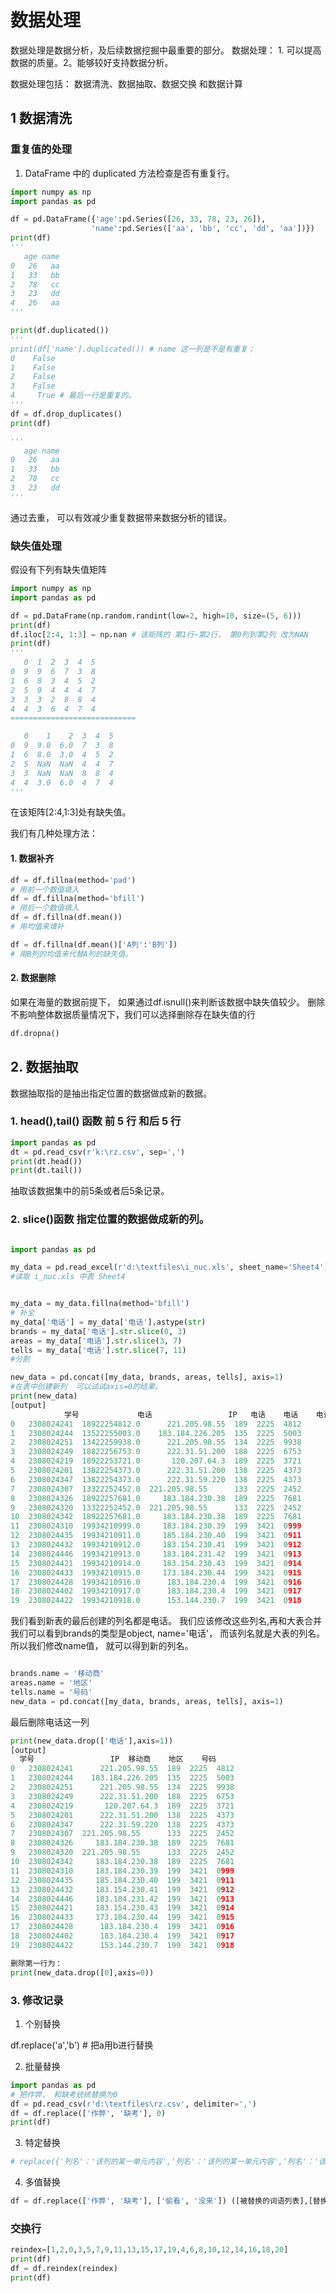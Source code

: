 # 数据处理

数据处理是数据分析，及后续数据挖掘中最重要的部分。
数据处理： 1. 可以提高数据的质量。2。能够较好支持数据分析。 

数据处理包括：
数据清洗、数据抽取、数据交换 和数据计算

## 1 数据清洗 
### 重复值的处理

1) DataFrame 中的 duplicated 方法检查是否有重复行。

```python
import numpy as np
import pandas as pd

df = pd.DataFrame({'age':pd.Series([26, 33, 78, 23, 26]),
                  'name':pd.Series(['aa', 'bb', 'cc', 'dd', 'aa'])})
print(df)
'''
   age name
0   26   aa
1   33   bb
2   78   cc
3   23   dd
4   26   aa
'''

print(df.duplicated())
'''
print(df['name'].duplicated()) # name 这一列是不是有重复；
0    False
1    False
2    False
3    False
4     True # 最后一行是重复的。
'''
df = df.drop_duplicates()
print(df)

'''
   age name
0   26   aa
1   33   bb
2   78   cc
3   23   dd
'''
```
通过去重， 可以有效减少重复数据带来数据分析的错误。

### 缺失值处理
假设有下列有缺失值矩阵

```Python
import numpy as np
import pandas as pd

df = pd.DataFrame(np.random.randint(low=2, high=10, size=(5, 6)))
print(df)
df.iloc[2:4, 1:3] = np.nan # 该矩阵的 第1行~第2行， 第0列到第2列 改为NAN
print(df)
'''
   0  1  2  3  4  5
0  9  9  6  7  3  8
1  6  8  3  4  5  2
2  5  9  4  4  4  7
3  3  3  2  8  8  4
4  4  3  6  4  7  4
============================

   0    1    2  3  4  5
0  9  9.0  6.0  7  3  8
1  6  8.0  3.0  4  5  2
2  5  NaN  NaN  4  4  7
3  3  NaN  NaN  8  8  4
4  4  3.0  6.0  4  7  4
'''
```
在该矩阵[2:4,1:3]处有缺失值。 

我们有几种处理方法：
#### 1. 数据补齐
```Python
df = df.fillna(method='pad')
# 用前一个数值填入
df = df.fillna(method='bfill')
# 用后一个数值填入
df = df.fillna(df.mean())
# 用均值来填补

df = df.fillna(df.mean()['A列':'B列'])
# 用B列的均值来代替A列的缺失值。
```

#### 2. 数据删除
如果在海量的数据前提下， 如果通过df.isnull()来判断该数据中缺失值较少。 删除
不影响整体数据质量情况下，我们可以选择删除存在缺失值的行

```Python
df.dropna()
```

## 2. 数据抽取

数据抽取指的是抽出指定位置的数据做成新的数据。 

### 1. head(),tail() 函数  前 5 行 和后 5 行

```Python
import pandas as pd
dt = pd.read_csv(r'k:\rz.csv', sep=',')
print(dt.head())
print(dt.tail())
```
抽取该数据集中的前5条或者后5条记录。

### 2. slice()函数 指定位置的数据做成新的列。




```Python

import pandas as pd

my_data = pd.read_excel(r'd:\textfiles\i_nuc.xls', sheet_name='Sheet4')
#读取 i_nuc.xls 中表 Sheet4


my_data = my_data.fillna(method='bfill')
# 补全
my_data['电话'] = my_data['电话'].astype(str)
brands = my_data['电话'].str.slice(0, 3)
areas = my_data['电话'].str.slice(3, 7)
tells = my_data['电话'].str.slice(7, 11)
#分割

new_data = pd.concat([my_data, brands, areas, tells], axis=1)
#在表中创建新列  可以试试axis=0的结果。
print(new_data)
[output]
            学号             电话                 IP   电话    电话    电话
0   2308024241  18922254812.0      221.205.98.55  189  2225  4812
1   2308024244  13522255003.0    183.184.226.205  135  2225  5003
2   2308024251  13422259938.0      221.205.98.55  134  2225  9938
3   2308024249  18822256753.0      222.31.51.200  188  2225  6753
4   2308024219  18922253721.0       120.207.64.3  189  2225  3721
5   2308024201  13822254373.0      222.31.51.200  138  2225  4373
6   2308024347  13822254373.0      222.31.59.220  138  2225  4373
7   2308024307  13322252452.0  221.205.98.55      133  2225  2452
8   2308024326  18922257681.0     183.184.230.38  189  2225  7681
9   2308024320  13322252452.0  221.205.98.55      133  2225  2452
10  2308024342  18922257681.0     183.184.230.38  189  2225  7681
11  2308024310  19934210999.0     183.184.230.39  199  3421  0999
12  2308024435  19934210911.0     185.184.230.40  199  3421  0911
13  2308024432  19934210912.0     183.154.230.41  199  3421  0912
14  2308024446  19934210913.0     183.184.231.42  199  3421  0913
15  2308024421  19934210914.0     183.154.230.43  199  3421  0914
16  2308024433  19934210915.0     173.184.230.44  199  3421  0915
17  2308024428  19934210916.0      183.184.230.4  199  3421  0916
18  2308024402  19934210917.0      183.184.230.4  199  3421  0917
19  2308024422  19934210918.0      153.144.230.7  199  3421  0918
```
我们看到新表的最后创建的列名都是电话。 
我们应该修改这些列名,再和大表合并
我们可以看到brands的类型是object, name='电话'， 而该列名就是大表的列名。 所以我们修改name值，
就可以得到新的列名。

```Python

brands.name = '移动商'
areas.name = '地区'
tells.name = '号码'
new_data = pd.concat([my_data, brands, areas, tells], axis=1)
```

最后删除电话这一列

```Python
print(new_data.drop(['电话'],axis=1))
[output]
  学号                 IP  移动商    地区    号码
0   2308024241      221.205.98.55  189  2225  4812
1   2308024244    183.184.226.205  135  2225  5003
2   2308024251      221.205.98.55  134  2225  9938
3   2308024249      222.31.51.200  188  2225  6753
4   2308024219       120.207.64.3  189  2225  3721
5   2308024201      222.31.51.200  138  2225  4373
6   2308024347      222.31.59.220  138  2225  4373
7   2308024307  221.205.98.55      133  2225  2452
8   2308024326     183.184.230.38  189  2225  7681
9   2308024320  221.205.98.55      133  2225  2452
10  2308024342     183.184.230.38  189  2225  7681
11  2308024310     183.184.230.39  199  3421  0999
12  2308024435     185.184.230.40  199  3421  0911
13  2308024432     183.154.230.41  199  3421  0912
14  2308024446     183.184.231.42  199  3421  0913
15  2308024421     183.154.230.43  199  3421  0914
16  2308024433     173.184.230.44  199  3421  0915
17  2308024428      183.184.230.4  199  3421  0916
18  2308024402      183.184.230.4  199  3421  0917
19  2308024422      153.144.230.7  199  3421  0918

删除第一行为：
print(new_data.drop([0],axis=0))
```

### 3. 修改记录

1. 个别替换

df.replace('a','b')  # 把a用b进行替换

2. 批量替换

```Python
import pandas as pd
# 把作弊， 和缺考统统替换为0
df = pd.read_csv(r'd:\textfiles\rz.csv', delimiter=',')
df = df.replace(['作弊', '缺考'], 0)
print(df)
```

3. 特定替换

```Python
# replace({'列名'：'该列的某一单元内容','列名'：'该列的某一单元内容','列名'：'该列的某一单元内容'},需替换的内容)
```

4. 多值替换

```Python
df = df.replace(['作弊', '缺考'], ['偷看', '没来']) ([被替换的词语列表],[替换新的词语列表])
```



### 交换行

```Python
reindex=[1,2,0,3,5,7,9,11,13,15,17,19,4,6,8,10,12,14,16,18,20]
print(df)
df = df.reindex(reindex)
print(df)
```